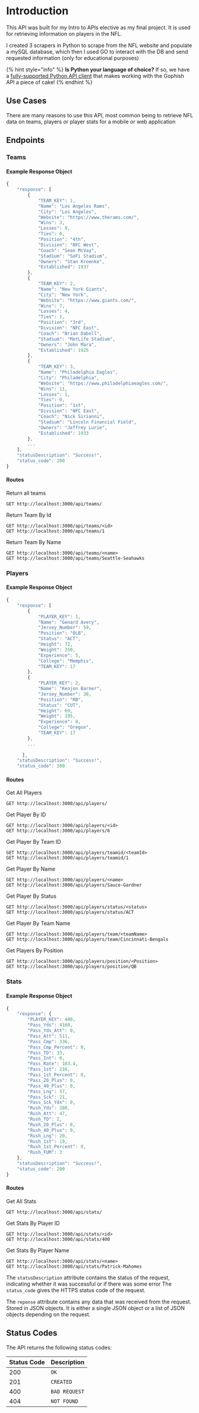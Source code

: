 # Introduction

This API was built for my Intro to APIs elective as my final project. It is used for retrieving information on players in the NFL.

I created 3 scrapers in Python to scrape from the NFL website and populate a mySQL database, which then I used GO to interact with the DB and send requested information (only for educational purposes)

{% hint style="info" %}
**Is Python your language of choice?** If so, we have a [fully-supported Python API client](https://docs.getgophish.com/python-api-client/) that makes working with the Gophish API a piece of cake!
{% endhint %}

## Use Cases

There are many reasons to use this API, most common being to retrieve NFL data on teams, players or player stats for a mobile or web application


## Endpoints

### Teams

#### Example Response Object
```javascript
{
    "response": [
        {
            "TEAM_KEY": 1,
            "Name": "Los Angeles Rams",
            "City": "Los Angeles",
            "Website": "https://www.therams.com/",
            "Wins": 3,
            "Losses": 9,
            "Ties": 0,
            "Position": "4th",
            "Division": "NFC West",
            "Coach": "Sean McVay",
            "Stadium": "SoFi Stadium",
            "Owners": "Stan Kroenke",
            "Established": 1937
        },
        {
            "TEAM_KEY": 2,
            "Name": "New York Giants",
            "City": "New York",
            "Website": "https://www.giants.com/",
            "Wins": 7,
            "Losses": 4,
            "Ties": 1,
            "Position": "3rd",
            "Division": "NFC East",
            "Coach": "Brian Daboll",
            "Stadium": "MetLife Stadium",
            "Owners": "John Mara",
            "Established": 1925
        },
        {
            "TEAM_KEY": 3,
            "Name": "Philadelphia Eagles",
            "City": "Philadelphia",
            "Website": "https://www.philadelphiaeagles.com/",
            "Wins": 11,
            "Losses": 1,
            "Ties": 0,
            "Position": "1st",
            "Division": "NFC East",
            "Coach": "Nick Sirianni",
            "Stadium": "Lincoln Financial Field",
            "Owners": "Jeffrey Lurie",
            "Established": 1933
        },
        ...
    ],
    "statusDescription": "Success!",
    "status_code": 200
}
```

#### Routes

Return all teams
```http
GET http://localhost:3000/api/teams/
``` 

Return Team By Id
```http
GET http://localhost:3000/api/teams/<id>
GET http://localhost:3000/api/teams/1
```

Return Team By Name
```http
GET http://localhost:3000/api/teams/<name>
GET http://localhost:3000/api/teams/Seattle-Seahawks
```

### Players

#### Example Response Object
```javascript
{
    "response": [
        {
            "PLAYER_KEY": 1,
            "Name": "Genard Avery",
            "Jersey_Number": 59,
            "Position": "OLB",
            "Status": "ACT",
            "Height": 72,
            "Weight": 250,
            "Experience": 5,
            "College": "Memphis",
            "TEAM_KEY": 17
        },
        {
            "PLAYER_KEY": 2,
            "Name": "Kenjon Barner",
            "Jersey_Number": 38,
            "Position": "RB",
            "Status": "CUT",
            "Height": 69,
            "Weight": 195,
            "Experience": 8,
            "College": "Oregon",
            "TEAM_KEY": 17
        },
        ...
       
      ],
    "statusDescription": "Success!",
    "status_code": 200
```

#### Routes
Get All Players
```http
GET http://localhost:3000/api/players/
```

Get Player By ID
```http
GET http://localhost:3000/api/players/<id>
GET http://localhost:3000/api/players/6
```

Get Player By Team ID
```http
GET http://localhost:3000/api/players/teamid/<teamId>
GET http://localhost:3000/api/players/teamid/1
```

Get Player By Name
```http
GET http://localhost:3000/api/players/<name>
GET http://localhost:3000/api/players/Sauce-Gardner
```

Get Player By Status
```http
GET http://localhost:3000/api/players/status/<status>
GET http://localhost:3000/api/players/status/ACT
```

Get Player By Team Name
```http
GET http://localhost:3000/api/players/team/<teamName>
GET http://localhost:3000/api/players/team/Cincinnati-Bengals
```

Get Players By Position
```http
GET http://localhost:3000/api/players/position/<Position>
GET http://localhost:3000/api/players/position/QB
```


### Stats

#### Example Response Object
```javascript
{
    "response": {
        "PLAYER_KEY": 400,
        "Pass_Yds": 4160,
        "Pass_Yds_Att": 0,
        "Pass_Att": 511,
        "Pass_Cmp": 336,
        "Pass_Cmp_Percent": 0,
        "Pass_TD": 33,
        "Pass_Int": 0,
        "Pass_Rate": 103.4,
        "Pass_1st": 216,
        "Pass_1st_Percent": 0,
        "Pass_20_Plus": 0,
        "Pass_40_Plus": 0,
        "Pass_Lng": 57,
        "Pass_Sck": 21,
        "Pass_Sck_Yds": 0,
        "Rush_Yds": 280,
        "Rush_Att": 47,
        "Rush_TD": 2,
        "Rush_20_Plus": 0,
        "Rush_40_Plus": 0,
        "Rush_Lng": 20,
        "Rush_1st": 19,
        "Rush_1st_Percent": 0,
        "Rush_FUM": 3
    },
    "statusDescription": "Success!",
    "status_code": 200
}
```

#### Routes
Get All Stats
```http
GET http://localhost:3000/api/stats/
```

Get Stats By Player ID
```http
GET http://localhost:3000/api/stats/<id>
GET http://localhost:3000/api/stats/400
```

Get Stats By Player Name
```http
GET http://localhost:3000/api/stats/<name>
GET http://localhost:3000/api/stats/Patrick-Mahomes
```






The `statusDescription` attribute contains the status of the request, indicating whether it was successful or if there was some error
The `status_code` gives the HTTPS status code of the request.

The `reponse` attribute contains any data that was received from the request. Stored in JSON objects. It is either a single JSON object or a list of JSON objects depending on the request.


## Status Codes

The API returns the following status codes:

| Status Code | Description |
| :--- | :--- |
| 200 | `OK` |
| 201 | `CREATED` |
| 400 | `BAD REQUEST` |
| 404 | `NOT FOUND` |

